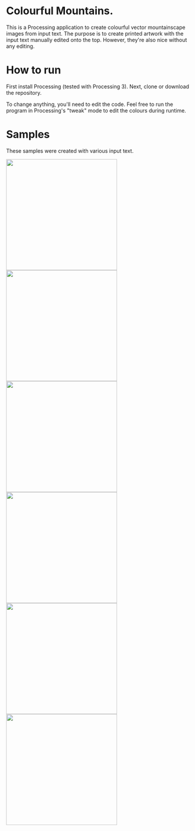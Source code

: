 # Colourful Mountains.

This is a Processing application to create colourful vector mountainscape images from input text. The purpose is to create printed artwork with the input text manually edited onto the top. However, they're also nice without any editing. 

# How to run

First install Processing (tested with Processing 3). Next, clone or download the repository. 

To change anything, you'll need to edit the code. Feel free to run the program in Processing's "tweak" mode to edit the colours during runtime. 

# Samples

These samples were created with various input text.

<img src="samples/36968.SVG" width=300/> <img src="samples/56235.SVG" width=300/> <img src="samples/69068.SVG" width=300/>
<img src="samples/85251.SVG" width=300/> <img src="samples/93641.SVG" width=300/> <img src="samples/83503.SVG" width=300/> 
